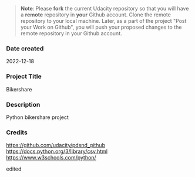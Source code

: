 >**Note**: Please **fork** the current Udacity repository so that you will have a **remote** repository in **your** Github account. Clone the remote repository to your local machine. Later, as a part of the project "Post your Work on Github", you will push your proposed changes to the remote repository in your Github account.

### Date created
2022-12-18

### Project Title
Bikershare


### Description
Python bikershare project



### Credits

https://github.com/udacity/pdsnd_github
https://docs.python.org/3/library/csv.html
https://www.w3schools.com/python/

edited
